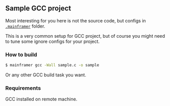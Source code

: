 ## Sample GCC project

Most interesting for you here is not the source code, but configs in [`.mainframer`](.mainframer) folder.

This is a very common setup for GCC project, but of course you might need to tune some ignore configs for your project.

### How to build

```bash
$ mainframer gcc -Wall sample.c -o sample
```

Or any other GCC build task you want.

### Requirements

GCC installed on remote machine.

